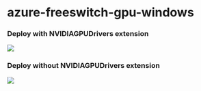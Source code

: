 # azure-freeswitch-gpu-windows

<h3>Deploy with NVIDIAGPUDrivers extension</h3>
<a href="https://portal.azure.com/#create/Microsoft.Template/uri/https%3A%2F%2Fraw.githubusercontent.com%2Fandywolk%2Fazure-freeswitch-gpu-windows%2Fmaster%2Fazuredeploy.json" target="_blank">
    <img src="http://azuredeploy.net/deploybutton.png"/> 
</a>

<h3>Deploy without NVIDIAGPUDrivers extension</h3>
<a href="https://portal.azure.com/#create/Microsoft.Template/uri/https%3A%2F%2Fraw.githubusercontent.com%2Fandywolk%2Fazure-freeswitch-gpu-windows%2Fmaster%2Fazuredeploy_no_nvidia_driver.json" target="_blank">
    <img src="http://azuredeploy.net/deploybutton.png"/> 
</a>


